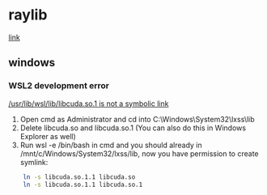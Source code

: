 # raylib

[link](https://www.raylib.com)

## windows

### WSL2 development error

[/usr/lib/wsl/lib/libcuda.so.1 is not a symbolic link](https://github.com/microsoft/WSL/issues/5548#issuecomment-912495487)

1. Open cmd as Administrator and cd into C:\Windows\System32\lxss\lib
2. Delete libcuda.so and libcuda.so.1 (You can also do this in Windows Explorer as well)
3. Run wsl -e /bin/bash in cmd and you should already in /mnt/c/Windows/System32/lxss/lib, now you have permission to create symlink:

```bash
    ln -s libcuda.so.1.1 libcuda.so
    ln -s libcuda.so.1.1 libcuda.so.1
```
